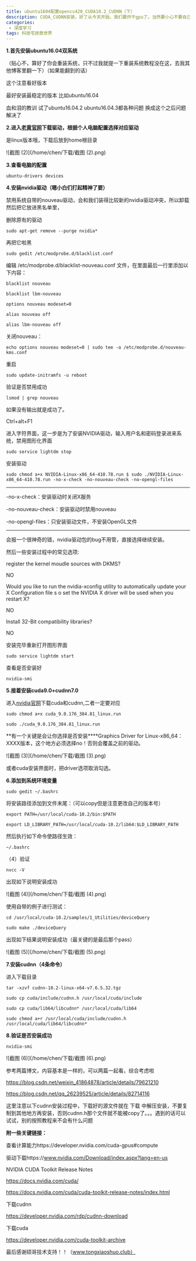 ```yaml
---
title: ubuntu1604配置opencv420_CUDA10.2_CUDNN（下）
description: CUDA_CUDNN安装，好了从今天开始，我们要炸干gpu了。当然要小心不要自己先被CUDA炸干了因为这个安装过程有点迷，小白有些误操作会导致一些很吓人的后果。所以提前备份好文件准备多次重装系统吧。
categories:
 - 深度学习
tags: 科技宅拯救世界
---
```


**1.首先安装ubuntu16.04双系统**

（贴心不，算好了你会重装系统，只不过我就提一下重装系统教程没在这，去我其他博客里翻一下）（如果能翻到的话）

这个注意看好版本

最好安装最稳定的版本 比如ubuntu16.04

血和泪的教训 试了ubuntu16.04.2 ubuntu16.04.3都各种问题 换成这个之后问题解决了

**2.进入[老黄官网](https://www.nvidia.com/Download/index.aspx)下载驱动，根据个人电脑配置选择对应驱动**

是linux版本哦，下载后放到home根目录

![截图 (2)](/home/chen/下载/截图 (2).png)

**3.查看电脑的配置**

`ubuntu-drivers devices`

**4.安装nvidia驱动（嗯小白们打起精神了要）**

禁用系统自带的nouveau驱动，会和我们装得比较新的nvidia驱动冲突，所以卸载然后把它放进黑名单里，

删除原有的驱动

`sudo apt-get remove --purge nvidia*`

再把它啦黑

`sudo gedit /etc/modprobe.d/blacklist.conf`

编辑 /etc/modprobe.d/blacklist-nouveau.conf 文件，在里面最后一行里添加以下内容：

`blacklist nouveau `

`blacklist lbm-nouveau `

`options nouveau modeset=0 `

`alias nouveau off `

`alias lbm-nouveau off`

关闭nouveau：

`echo options nouveau modeset=0 | sudo tee -a /etc/modprobe.d/nouveau-kms.conf`

重启

`sudo update-initramfs -u reboot`

验证是否禁用成功

`lsmod | grep nouveau`

如果没有输出就是成功了。

Ctrl+alt+F1 

进入字符界面，这一步是为了安装NVIDIA驱动，输入用户名和密码登录进来系统，禁用图形化界面

`sudo service lightdm stop`

安装驱动

`sudo chmod a+x NVIDIA-Linux-x86_64-410.78.run $ sudo ./NVIDIA-Linux-x86_64-410.78.run -no-x-check -no-nouveau-check -no-opengl-files`

***

-no-x-check：安装驱动时关闭X服务

-no-nouveau-check：安装驱动时禁用nouveau

-no-opengl-files：只安装驱动文件，不安装OpenGL文件

***

会报一个很神奇的错，nvidia驱动包的bug不用管，直接选择继续安装。

然后一些安装过程中的常见选项:

register the kernel moudle sources with DKMS? 

NO

Would you like to run the nvidia-xconfig utility to automatically update your X Configuration file s o set the NVIDIA X driver will be used when you restart X?

NO

Install 32-Bit compatibility libraries?

NO



安装完毕重新打开图形界面

`sudo service lightdm start`

查看是否安装好

`nvidia-smi`

**5.接着安装cuda9.0+cudnn7.0**

进入[nvidia官网](https://developer.nvidia.com/cuda-release-candidate-download)下载cuda和cudnn,二者一定要对应

`sudo chmod a+x cuda_9.0.176_384.81_linux.run`

`sudo ./cuda_9.0.176_384.81_linux.run`

**有一个关键是会让你选择是否安装****Graphics Driver for Linux-x86_64：XXXX版本，这个地方必须选择no！否则会覆盖之前的驱动。

![截图 (3)](/home/chen/下载/截图 (3).png)

或者cuda安装界面时，把driver选项取消勾选。

**6.添加到系统环境变量**

`sudo gedit ~/.bashrc`

将安装路径添加到文件末尾：（可以copy但是注意更改自己的版本号）

`export PATH=/usr/local/cuda-10.2/bin:$PATH `

`export LD_LIBRARY_PATH=/usr/local/cuda-10.2/lib64:$LD_LIBRARY_PATH`

然后执行如下命令使路径生效：

`~/.bashrc`

（4）验证

`nvcc -V`

出现如下说明安装成功

![截图 (4)](/home/chen/下载/截图 (4).png)

使用自带的例子进行测试：

`cd /usr/local/cuda-10.2/samples/1_Utilities/deviceQuery `

`sudo make ./deviceQuery`

出现如下结果说明安装成功（最关键的是最后那个pass）

![截图 (5)](/home/chen/下载/截图 (5).png)

**7.安装cudnn（4条命令）**

进入下载目录

`tar -xzvf cudnn-10.2-linux-x64-v7.6.5.32.tgz `

`sudo cp cuda/include/cudnn.h /usr/local/cuda/include `

`sudo cp cuda/lib64/libcudnn* /usr/local/cuda/lib64 `

`sudo chmod a+r /usr/local/cuda/include/cudnn.h /usr/local/cuda/lib64/libcudnn*`

**8.验证是否安装成功**

`nvidia-smi`

![截图 (6)](/home/chen/下载/截图 (6).png)

参考两篇博文，内容基本是一样的，可以两篇一起看，综合考虑啦

https://blog.csdn.net/weixin_41864878/article/details/79621210

https://blog.csdn.net/qq_26239525/article/details/82714116

这里注意以下cudnn安装过程中，下载好的源文件就在 下载 中解压安装，不要复制到其他地方再安装，否则cudnn.h那个文件就不能被copy了。。。遇到的话可以试试，别的按照教程来不会有什么问题



**附一些关键链接：**

查看计算能力https://developer.nvidia.com/cuda-gpus#compute

驱动下载https://www.nvidia.com/Download/index.aspx?lang=en-us

NVIDIA CUDA Toolkit Release Notes

https://docs.nvidia.com/cuda/

https://docs.nvidia.com/cuda/cuda-toolkit-release-notes/index.html

下载cudnn

https://developer.nvidia.com/rdp/cudnn-download

下载cuda

https://developer.nvidia.com/cuda-toolkit-archive



最后感谢硕哥技术支持！！（www.tongxiaoshuo.club）


























